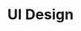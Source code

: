 ---
title: 'UI Design'
slug: 'design-de-interfaces'
description: 'Mussum Ipsum, cacilds vidis litro abertis.  Mauris nec dolor in eros commodo tempor. Aenean aliquam molestie leo, vitae iaculis nisl.'
ctaText: 'Portifólio completo'
featuresTitle: 'Concepção orientada a resultado'
private: false
draft: false
features:
  - iconName: 'mapeamento'
    title: 'Mapeamento'
    description:
      'Reunimos os dados indispensáveis para o desenvolvimento da interface através de um briefing detalhado.'
  - iconName: 'prototipo'
    title: 'Protótipo'
    description:
      'Pensando na melhor experiência do usuário e na entrega de resultados tangíveis, desenvolvemos um protótipo interativo.'
  - iconName: 'codificacao'
    title: 'Codificação'
    description:
      'Após a aprovação, damos vida ao protótipo, transformando-o em uma página web plenamente funcional.'
  - iconName: 'otimizacao-seo'
    title: 'Otimização SEO'
    description:
      'Executamos a otimização para assegurar alto desempenho, garantindo acessibilidade e resultados eficientes.'
---